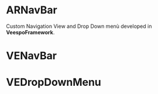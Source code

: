 ARNavBar
========

Custom Navigation View and Drop Down menù developed in **VeespoFramework**.

# VENavBar

# VEDropDownMenu
